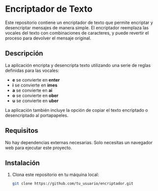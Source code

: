 # Encriptador de Texto

Este repositorio contiene un encriptador de texto que permite encriptar y desencriptar mensajes de manera simple. El encriptador reemplaza las vocales del texto con combinaciones de caracteres, y puede revertir el proceso para devolver el mensaje original.

## Descripción

La aplicación encripta y desencripta texto utilizando una serie de reglas definidas para las vocales:

- **e** se convierte en **enter**
- **i** se convierte en **imes**
- **a** se convierte en **ai**
- **o** se convierte en **ober**
- **u** se convierte en **uber**

La aplicación también incluye la opción de copiar el texto encriptado o desencriptado al portapapeles.

## Requisitos

No hay dependencias externas necesarias. Solo necesitas un navegador web para ejecutar este proyecto.

## Instalación

1. Clona este repositorio en tu máquina local:

   ```bash
   git clone https://github.com/tu_usuario/encriptador.git
